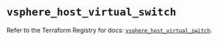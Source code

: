 # `vsphere_host_virtual_switch`

Refer to the Terraform Registry for docs: [`vsphere_host_virtual_switch`](https://registry.terraform.io/providers/hashicorp/vsphere/2.9.3/docs/resources/host_virtual_switch).
